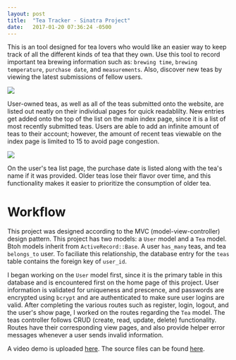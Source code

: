 ```yaml
---
layout: post
title:  "Tea Tracker - Sinatra Project"
date:   2017-01-20 07:36:24 -0500
---
```



This is an tool designed for tea lovers who would like an easier way to keep track of all the different kinds of tea that they own. Use this tool to record important tea brewing information such as: `brewing time`, `brewing temperature`, `purchase date`, and `measurements`. Also, discover new teas by viewing the latest submissions of fellow users.

![](https://puu.sh/tsP2u/40a04c7af6.png)

User-owned teas, as well as all of the teas submitted onto the website, are listed out neatly on their individual pages for quick readablilty. New entries get added onto the top of the list on the main index page, since it is a list of most recently submitted teas. Users are able to add an infinite amount of teas to their account; however, the amount of recent teas viewable on the index page is limited to 15 to avoid page congestion.

![](https://puu.sh/tsPTa/77b6c1e23f.png)

On the user's tea list page, the purchase date is listed along with the tea's name if it was provided. Older teas lose their flavor over time, and this functionality makes it easier to prioritize the consumption of older tea.

# Workflow

This project was designed according to the MVC (model-view-controller) design pattern. This project has two models: a `User` model and a `Tea` model. Btoh models inherit from `ActiveRecord::Base`. A user `has_many` teas, and tea `belongs_to` user. To faciliate this relationship, the database entry for the `teas` table contains the foreign key of `user_id`.

I began working on the `User` model first, since it is the primary table in this database and is encountered first on the home page of this project. User information is validated for uniqueness and prescence, and passwords are encrypted using `bcrypt` and are authenticated to make sure user logins are valid. After completing the various routes such as register, login, logout, and the user's show page, I worked on the routes regarding the `Tea` model. The teas controller follows CRUD (create, read, update, delete) functionality. Routes have their corresponding view pages, and also provide helper error messages whenever a user sends invalid information.

A video demo is uploaded [here](https://youtu.be/0aYpcURfGi0).
The source files can be found [here](https://github.com/krishl/tea-tracker).
